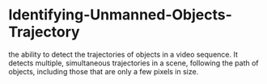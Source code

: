 # Identifying-Unmanned-Objects-Trajectory
the ability to detect the trajectories of objects in a video sequence. It detects multiple, simultaneous trajectories in a scene, following the path of objects, including those that are only a few pixels in size.
